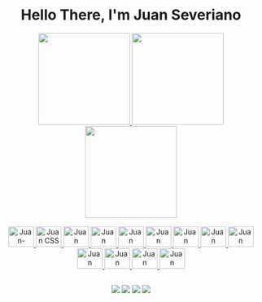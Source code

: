 <h1> Hello There, I'm Juan Severiano </h1>

<head>
  <link rel="stylesheet" href="https://cdn.jsdelivr.net/gh/devicons/devicon@v2.15.1/devicon.min.css">
</head>
<body align="center">
    <div align="center">
        <a href="https://github.com/Juan-Severiano">
            <img height="180em"
                src="https://github-readme-stats.vercel.app/api?username=Juan-Severiano&show_icons=true&theme=dark&include_all_commits=true&count_private=false" />
            <img height="180em"
                src="https://github-readme-stats.vercel.app/api/top-langs/?username=Juan-Severiano&layout=compact&langs_count=7&theme=dark" />  
            <img height="180em" src="https://quotes-github-readme.vercel.app/api?type=horizontal&theme=dark" />
    </div>
    <div class="ferramentas" align="center"> 
        <br>
        <img aling="center" alt="Juan-HTML" height="40" width="50"
            src="https://cdn.jsdelivr.net/gh/devicons/devicon/icons/html5/html5-plain.svg" />
        <img aling="center" alt="Juan CSS" height="40" width="50"
            src="https://cdn.jsdelivr.net/gh/devicons/devicon/icons/css3/css3-original.svg" />
        <img aling="center" alt="Juan JavaScript" height="40" width="50"
            src="https://cdn.jsdelivr.net/gh/devicons/devicon/icons/javascript/javascript-original.svg" />
        <img aling="center" alt="Juan Python" height="40" width="50"
            src="https://cdn.jsdelivr.net/gh/devicons/devicon/icons/python/python-original.svg" />
        <img aling="center" alt="Juan Arduino" height="40" width="50"
            src="https://cdn.jsdelivr.net/gh/devicons/devicon/icons/arduino/arduino-original.svg" />
        <img aling="center" alt="Juan VSCODE" height="40" width="50"
            src="https://cdn.jsdelivr.net/gh/devicons/devicon/icons/vscode/vscode-original.svg" />
        <img aling="center" alt="Juan fedora" height="40" width="50"
            src="https://cdn.jsdelivr.net/gh/devicons/devicon/icons/fedora/fedora-original.svg" />
        <img aling="center" alt="Juan github" height="40" width="50"
            src="https://cdn.jsdelivr.net/gh/devicons/devicon/icons/github/github-original.svg" />
        <img aling="center" alt="Juan" height="40" width="50"
            src="https://cdn.jsdelivr.net/gh/devicons/devicon/icons/git/git-original.svg" />
        <img aling="center" alt="Juan" height="40" width="50" 
            src="https://cdn.jsdelivr.net/gh/devicons/devicon/icons/django/django-plain.svg" />
        <img aling="center" alt="Juan" height="40" width="50"
            src="https://cdn.jsdelivr.net/gh/devicons/devicon/icons/linux/linux-original.svg" />
        <img aling="center" alt="Juan" height="40" width="50"
            src="https://cdn.jsdelivr.net/gh/devicons/devicon/icons/mysql/mysql-original-wordmark.svg" />
        <img aling="center" alt="Juan" height="40" width="50"
            src="https://cdn.jsdelivr.net/gh/devicons/devicon/icons/gimp/gimp-original.svg" />
    </div>

  ##
    
<div align="center"> 
  <a href="https://discord.gg/_juan_7" target="_blank"><img src="https://img.shields.io/badge/Discord-7289DA?style=for-the-badge&logo=discord&logoColor=white" target="_blank"></a> 
 <a href = "mailto:juansoussev@gmail.com"><img src="https://img.shields.io/badge/-Gmail-%23333?style=for-the-badge&logo=gmail&logoColor=white" target="_blank"></a>
  <a href="https://www.linkedin.com/in/francisco-juan-severiano-a939b9241/" target="_blank"><img src="https://img.shields.io/badge/-LinkedIn-%230077B5?style=for-the-badge&logo=linkedin&logoColor=white" target="_blank"></a>
   <a href="https://t.me/@juansev616" target="_blank"><img src="https://img.shields.io/badge/Telegram-2CA5E0?style=for-the-badge&logo=telegram&logoColor=white"></a>
</div>

    
</body>
